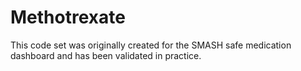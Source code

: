 # Methotrexate

This code set was originally created for the SMASH safe medication dashboard and has been validated in practice.
